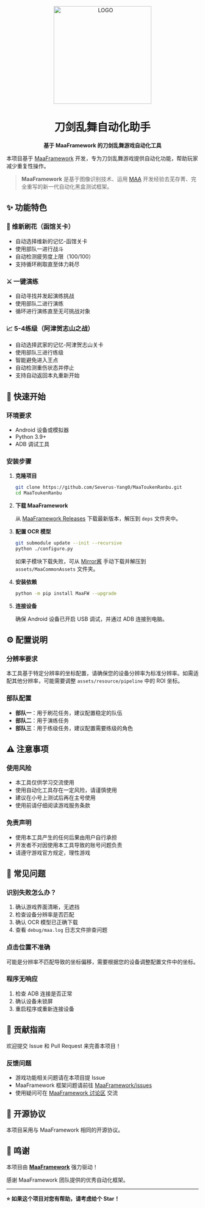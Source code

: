 <!-- markdownlint-disable MD033 MD041 -->
<p align="center">
  <img alt="LOGO" src="https://cdn.jsdelivr.net/gh/MaaAssistantArknights/design@main/logo/maa-logo_512x512.png" width="256" height="256" />
</p>

<div align="center">

# 刀剑乱舞自动化助手

**基于 MaaFramework 的刀剑乱舞游戏自动化工具**

</div>

本项目基于 [MaaFramework](https://github.com/MaaXYZ/MaaFramework) 开发，专为刀剑乱舞游戏提供自动化功能，帮助玩家减少重复性操作。

> **MaaFramework** 是基于图像识别技术、运用 [MAA](https://github.com/MaaAssistantArknights/MaaAssistantArknights) 开发经验去芜存菁、完全重写的新一代自动化黑盒测试框架。

## ✨ 功能特色

### 🌸 维新刷花（函馆关卡）

- 自动选择维新的记忆-函馆关卡
- 使用部队一进行战斗
- 自动检测疲劳度上限（100/100）
- 支持循环刷取直至体力耗尽

### ⚔️ 一键演练

- 自动寻找并发起演练挑战
- 使用部队二进行演练
- 循环进行演练直至无可挑战对象

### 📈 5-4练级（阿津贺志山之战）

- 自动选择武家的记忆-阿津贺志山关卡
- 使用部队三进行练级
- 智能避免进入王点
- 自动检测重伤状态并停止
- 支持自动返回本丸重新开始

## 🚀 快速开始

### 环境要求

- Android 设备或模拟器
- Python 3.9+
- ADB 调试工具

### 安装步骤

1. **克隆项目**

    ```bash
    git clone https://github.com/Severus-Yang0/MaaToukenRanbu.git
    cd MaaToukenRanbu
    ```

2. **下载 MaaFramework**

    从 [MaaFramework Releases](https://github.com/MaaXYZ/MaaFramework/releases) 下载最新版本，解压到 `deps` 文件夹中。

3. **配置 OCR 模型**

    ```bash
    git submodule update --init --recursive
    python ./configure.py
    ```

    如果子模块下载失败，可从 [Mirror酱](https://mirrorchyan.com/zh/projects?rid=MaaCommonAssets&source=ghtempl-readme) 手动下载并解压到 `assets/MaaCommonAssets` 文件夹。

4. **安装依赖**

    ```bash
    python -m pip install MaaFW --upgrade
    ```

5. **连接设备**

    确保 Android 设备已开启 USB 调试，并通过 ADB 连接到电脑。

## ⚙️ 配置说明

### 分辨率要求

本工具基于特定分辨率的坐标配置，请确保您的设备分辨率为标准分辨率。如需适配其他分辨率，可能需要调整 `assets/resource/pipeline` 中的 ROI 坐标。

### 部队配置

- **部队一**：用于刷花任务，建议配置稳定的队伍
- **部队二**：用于演练任务
- **部队三**：用于练级任务，建议配置需要练级的角色

## ⚠️ 注意事项

### 使用风险

- 本工具仅供学习交流使用
- 使用自动化工具存在一定风险，请谨慎使用
- 建议在小号上测试后再在主号使用
- 使用前请仔细阅读游戏服务条款

### 免责声明

- 使用本工具产生的任何后果由用户自行承担
- 开发者不对因使用本工具导致的账号问题负责
- 请遵守游戏官方规定，理性游戏

## 🔧 常见问题

### 识别失败怎么办？

1. 确认游戏界面清晰，无遮挡
2. 检查设备分辨率是否匹配
3. 确认 OCR 模型已正确下载
4. 查看 `debug/maa.log` 日志文件排查问题

### 点击位置不准确

可能是分辨率不匹配导致的坐标偏移，需要根据您的设备调整配置文件中的坐标。

### 程序无响应

1. 检查 ADB 连接是否正常
2. 确认设备未锁屏
3. 重启程序或重新连接设备

## 🤝 贡献指南

欢迎提交 Issue 和 Pull Request 来完善本项目！

### 反馈问题

- 游戏功能相关问题请在本项目提 Issue
- MaaFramework 框架问题请前往 [MaaFramework/issues](https://github.com/MaaXYZ/MaaFramework/issues)
- 使用疑问可在 [MaaFramework 讨论区](https://github.com/MaaXYZ/MaaFramework/discussions) 交流

## 📄 开源协议

本项目采用与 MaaFramework 相同的开源协议。

## 🙏 鸣谢

本项目由 **[MaaFramework](https://github.com/MaaXYZ/MaaFramework)** 强力驱动！

感谢 MaaFramework 团队提供的优秀自动化框架。

---

**⭐ 如果这个项目对您有帮助，请考虑给个 Star！**
